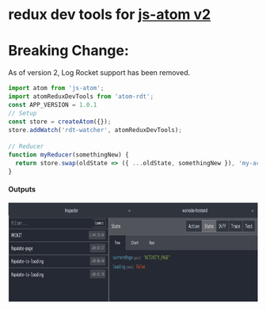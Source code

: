 # redux dev tools for [js-atom v2](https://github.com/exodevhub/js-atom)

# Breaking Change:

As of version 2, Log Rocket support has been removed.

```ts
import atom from 'js-atom';
import atomReduxDevTools from 'atom-rdt';
const APP_VERSION = 1.0.1
// Setup
const store = createAtom({});
store.addWatch('rdt-watcher', atomReduxDevTools);

// Reducer
function myReducer(somethingNew) {
  return store.swap(oldState => ({ ...oldState, somethingNew }), 'my-action-type');
}
```

#### Outputs

<img src="./screenshot.png" height="200">
